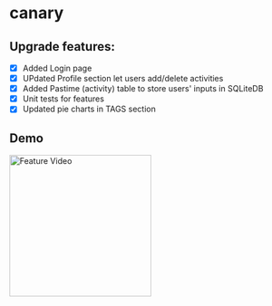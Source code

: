 # canary

## Upgrade features:
- [x] Added Login page
- [x] UPdated Profile section let users add/delete activities
- [x] Added Pastime (activity) table to store users' inputs in SQLiteDB
- [x] Unit tests for features
- [x] Updated pie charts in TAGS section

## Demo

<img src="https://github.com/yahancheng/canary/blob/upgrade-canary/upgrade-canary.gif" alt="Feature Video" width="250"/>
